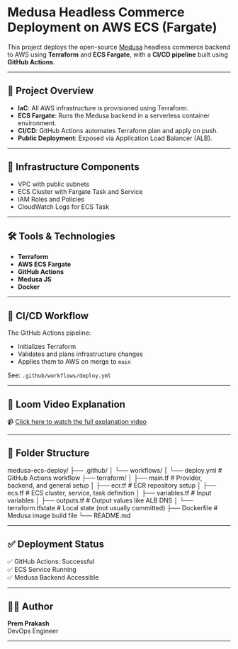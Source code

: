 # Medusa Headless Commerce Deployment on AWS ECS (Fargate)

This project deploys the open-source [Medusa](https://medusajs.com/) headless commerce backend to AWS using **Terraform** and **ECS Fargate**, with a **CI/CD pipeline** built using **GitHub Actions**.

---

## 🚀 Project Overview

- **IaC**: All AWS infrastructure is provisioned using Terraform.
- **ECS Fargate**: Runs the Medusa backend in a serverless container environment.
- **CI/CD**: GitHub Actions automates Terraform plan and apply on push.
- **Public Deployment**: Exposed via Application Load Balancer (ALB).

---

## 🧱 Infrastructure Components

- VPC with public subnets
- ECS Cluster with Fargate Task and Service
- IAM Roles and Policies
- CloudWatch Logs for ECS Task

---

## 🛠️ Tools & Technologies

- **Terraform**
- **AWS ECS Fargate**
- **GitHub Actions**
- **Medusa JS**
- **Docker**

---

## 🔁 CI/CD Workflow

The GitHub Actions pipeline:
- Initializes Terraform
- Validates and plans infrastructure changes
- Applies them to AWS on merge to `main`

See: `.github/workflows/deploy.yml`

---

## 📸 Loom Video Explanation

📹 [Click here to watch the full explanation video](PASTE_YOUR_LOOM_LINK_HERE)

---

## 📂 Folder Structure

medusa-ecs-deploy/
├── .github/
│   └── workflows/
│       └── deploy.yml         # GitHub Actions workflow
├── terraform/
│   ├── main.tf                # Provider, backend, and general setup
│   ├── ecr.tf                 # ECR repository setup 
│   ├── ecs.tf                 # ECS cluster, service, task definition
│   ├── variables.tf           # Input variables
│   ├── outputs.tf             # Output values like ALB DNS
│   └── terraform.tfstate      # Local state (not usually committed)
├── Dockerfile                 # Medusa image build file
└── README.md



---

## ✅ Deployment Status

✅ GitHub Actions: Successful  
✅ ECS Service Running  
✅ Medusa Backend Accessible  

---

## 👨‍💻 Author

**Prem Prakash**  
DevOps Engineer

---

